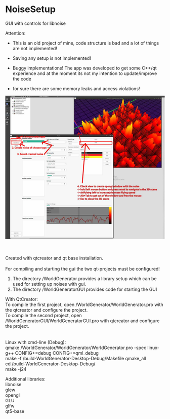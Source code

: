 # NoiseSetup
GUI with controls for libnoise

Attention:
  * This is an old project of mine, code structure is bad and a lot of things are not implemented!

  * Saving any setup is not implemented!

  * Buggy implementations! The app was developed to get some C++/qt experience and at the moment its not my intention to update/improve the code
  * for sure there are some memory leaks and access violations!
  
![logo]

[logo]: https://github.com/etkmichi/NoiseSetup/blob/main/Bildschirmfoto_2023-04-11_10-51-51.jpg

<br><br>
Created with qtcreator and qt base installation.<br><br>
For compiling and starting the gui the two qt-projects must be configured!<br>
1. The directory /WorldGenerator provides a library setup which can be used for setting up noises with gui.
2. The directory /WorldGeneratorGUI provides code for starting the GUI

With QtCreator:<br>
To compile the first project, open /WorldGenerator/WorldGenerator.pro with the qtcreator and configure the project.<br>
To compile the second project, open /WorldGeneratorGUI/WorldGeneratorGUI.pro with qtcreator and configure the project.<br>
<br><br>
Linux with cmd-line (Debug):<br>
qmake /WorldGenerator/WorldGenerator/WorldGenerator.pro -spec linux-g++ CONFIG+=debug CONFIG+=qml_debug<br>
make -f /build-WorldGenerator-Desktop-Debug/Makefile qmake_all<br>
cd /build-WorldGenerator-Desktop-Debug/<br>
make -j24<br>

Additional libraries:<br>
libnoise<br>
glew<br>
opengl<br>
GLU<br>
glfw<br>
qt5-base<br>
